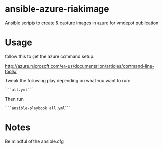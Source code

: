 # ansible-azure-riakimage

Ansible scripts to create & capture images in azure for vmdepot publication

# Usage

follow this to get the azure command setup:

http://azure.microsoft.com/en-us/documentation/articles/command-line-tools/

Tweak the following play depending on what you want to run:
    
    ```all.yml```

Then run

    ```ansible-playbook all.yml```

# Notes

Be mindful of the ansible.cfg
